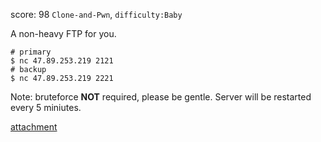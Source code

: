 score: 98
`Clone-and-Pwn`, `difficulty:Baby`

A non-heavy FTP for you.

```
# primary
$ nc 47.89.253.219 2121
# backup
$ nc 47.89.253.219 2221
```

Note: bruteforce **NOT** required, please be gentle. Server will be restarted every 5 miniutes. 

[attachment](https://rwctf-attachment.oss-accelerate.aliyuncs.com/NonHeavyFTP.4cac4e27ac31f8ca7afcf64547c32006.zip)